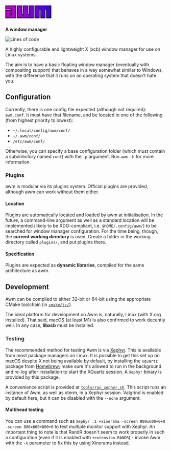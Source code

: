 # <img src="res/wm_logo_colours.svg" height=40>

**A window manager**

![Lines of code](https://www.aschey.tech/tokei/github.com/kosude/awm)


A highly configurable and lightweight X (xcb) window manager for use on Linux systems.

The aim is to have a basic floating window manager (eventually with compositing support) that behaves in a way somewhat similar to Windows, with the
difference that it runs on an operating system that doesn't hate you.


## Configuration

Currently, there is one config file expected (although not required): `awm.conf`. It must have that filename, and be located in one of the following
(from highest priority to lowest):
 - `~/.local/config/awm/conf/`
 - `~/.awm/conf/`
 - `/etc/awm/conf/`

Otherwise, you can specify a base configuration folder (which must contain a subdirectory named `conf`) with the `-p` argument. Run `awm -h` for more
information.


### Plugins

awm is modular via its plugins system. Official plugins are provided, although awm can work without them either.

#### Location

Plugins are automatically located and loaded by awm at initialisation. In the future, a command-line argument as well as a standard location will be
implemented (likely to be XDG-compliant, i.e. `$HOME/.config/awm/`) to be searched for window manager configuration. For the time being, though,
the **current working directory** is used. Create a folder in the working directory called `plugins/`, and put plugins there.

#### Specification

Plugins are expected as **dynamic libraries**, compiled for the same architecture as awm.


## Development

Awm can be compiled to either 32-bit or 64-bit using the appropriate CMake toolchain (in [`cmake/tc/`](cmake/tc/)).

The ideal platform for development on Awm is, naturally, Linux (with X.org installed). That said, macOS (at least M1) is also confirmed to work
decently well. In any case, **libxcb** must be installed.

### Testing

The recommended method for testing Awm is via [Xephyr](https://wiki.archlinux.org/title/Xephyr). This is available from most package managers on
Linux. It is possible to get this set up on macOS despite X not being available by default, by installing the `xquartz` package from
[Homebrew](https://formulae.brew.sh/cask/xquartz); make sure it's allowed to run in the background and re-log after installation to start the
XQuartz session. A `Xephyr` binary is provided by this package.

A convenience script is provided at [`tools/run_xephyr.sh`](tools/run_xephyr.sh). This script runs an instance of Awm, as well as xterm, in a Xephyr
session. Valgrind is enabled by default here, but it can be disabled with the `--none` argument.

#### Multihead testing
You can use a command such as `Xephyr :1 +xinerama -screen 800x600+0+0 -screen 800x600+800+0` to test multiple monitor support with Xephyr. An
important thing to note is that RandR doesn't seem to work properly in such a configuration (even if it is enabled with `+extension RANDR`) - invoke
Awm with the `-X` parameter to fix this by using Xinerama instead.
